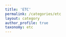 ```yaml
---
title: 'ETC'
permalink: /categories/etc
layout: category
author_profile: true
taxonomy: etc
---
```

